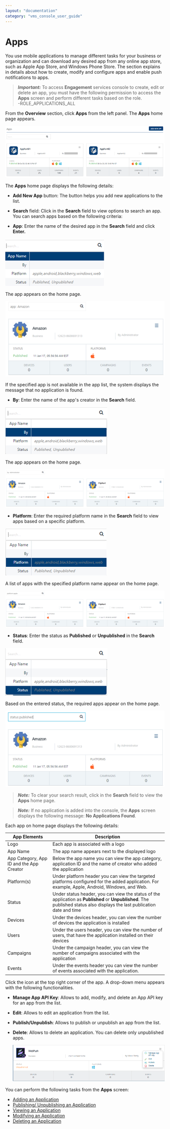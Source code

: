 ```yaml
---
layout: "documentation"
category: "vms_console_user_guide"
---
```

                              


Apps
====

You use mobile applications to manage different tasks for your business or organization and can download any desired app from any online app store, such as Apple App Store, and Windows Phone Store. The section explains in details about how to create, modify and configure apps and enable push notifications to apps.

> **_Important:_** To access **Engagement** services console to create, edit or delete an app, you must have the following permission to access the **Apps** screen and perform different tasks based on the role.  
-ROLE\_APPLICATIONS\_ALL

From the **Overview** section, click **Apps** from the left panel. The **Apps** home page appears.

![](../Resources/Images/Overview/Apps/apphomscr.png)

The **Apps** home page displays the following details:

*   **Add New App** button: The button helps you add new applications to the list.
*   **Search** field: Click in the **Search** field to view options to search an app. You can search apps based on the following criteria:

*   **App**: Enter the name of the desired app in the **Search** field and click **Enter.**

       
![](../Resources/Images/Overview/Apps/searchapp.png)

        
The app appears on the home page.

        
![](../Resources/Images/Overview/Apps/searchanapp_560x264.png)

        
If the specified app is not available in the app list, the system displays the message that no application is found.

        
*   **By**: Enter the name of the app's creator in the **Search** field.

        
![](../Resources/Images/Overview/Apps/searchby.png)

        
The app appears on the home page.

        
![](../Resources/Images/Overview/Apps/appby_557x133.png)
        
        
*   **Platform**: Enter the required platform name in the **Search** field to view apps based on a specific platform.

        
![](../Resources/Images/Overview/Apps/searchplatform1.png)

        
A list of apps with the specified platform name appear on the home page.

        
![](../Resources/Images/Overview/Apps/appplat_559x129.png)

        
*   **Status**: Enter the status as **Published** or **Unpublished** in the **Search** field.

        
![](../Resources/Images/Overview/Apps/searchstatus.png)

        
Based on the entered status, the required apps appear on the home page.

        
![](../Resources/Images/Overview/Apps/searchanappstatus_557x265.png)

        
> **_Note:_** To clear your search result, click in the **Search** field to view the **Apps** home page.
        
> **_Note:_** If no application is added into the console, the **Apps** screen displays the following message: **No Applications Found**.
        

Each app on home page displays the following details:

  
| App Elements | Description |
| --- | --- |
| Logo | Each app is associated with a logo |
| App Name | The app name appears next to the displayed logo |
| App Category, App ID and the App Creator | Below the app name you can view the app category, application ID and the name of creator who added the application |
| Platform(s) | Under platform header you can view the targeted platforms configured for the added application. For example, Apple, Android, Windows, and Web. |
| Status | Under status header, you can view the status of the application as **Published** or **Unpublished**. The published status also displays the last publication date and time |
| Devices | Under the devices header, you can view the number of devices the application is installed |
| Users | Under the users header, you can view the number of users, that have the application installed on their devices |
| Campaigns | Under the campaign header, you can view the number of campaigns associated with the application |
| Events | Under the events header you can view the number of events associated with the application. |

  
Click the icon at the top right corner of the app. A drop-down menu appears with the following functionalities.

*   **Manage App API Key**: Allows to add, modify, and delete an App API key for an app from the list.
*   **Edit**: Allows to edit an application from the list.
*   **Publish/Unpublish**: Allows to publish or unpublish an app from the list.
*   **Delete**: Allows to delete an application. You can delete only unpublished apps.
    
    ![](../Resources/Images/Overview/Apps/editapp.png)
    

You can perform the following tasks from the **Apps** screen:

*   [Adding an Application](Adding_an_Application.html)
*   [Publishing/ Unpublishing an Application](Publishing_or_Unpublishing.html)
*   [Viewing an Application](Analytics.html)
*   [Modifying an Application](Modifying_an_Application.html)
*   [Deleting an Application](Deleting_Rows_from_Grid.html)
